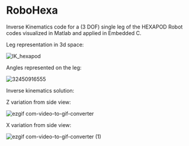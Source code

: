# RoboHexa
Inverse Kinematics code for a (3 DOF) single leg of the HEXAPOD Robot codes visualized in Matlab and applied in Embedded C.


Leg representation in 3d space:

![IK_hexapod](https://github.com/Muhyildiz/RoboHexa/assets/111732669/077db2f9-abf7-4222-a461-3f97007f5518)

Angles represented on the leg: 

![32450916555](https://github.com/Muhyildiz/RoboHexa/assets/111732669/80455d0e-63e4-475a-a5c0-6799596fbb1a)

Inverse kinematics solution: 

Z variation from side view:

![ezgif com-video-to-gif-converter](https://github.com/Muhyildiz/RoboHexa/assets/111732669/bcaabf24-6c8a-4235-b3e0-2dfe03125fba)


X variation from side view:

![ezgif com-video-to-gif-converter (1)](https://github.com/Muhyildiz/RoboHexa/assets/111732669/bae09e8b-838e-40ce-a8f2-1ae57508e837)
